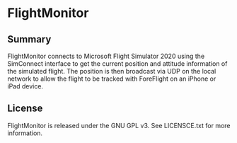 # FlightMonitor

## Summary

FlightMonitor connects to Microsoft Flight Simulator 2020 using the SimConnect interface
to get the current position and attitude information of the simulated flight.  The 
position is then broadcast via UDP on the local network to allow the flight to be tracked
with ForeFlight on an iPhone or iPad device.

## License

FlightMonitor is released under the GNU GPL v3.  See LICENSCE.txt for more information.
